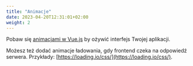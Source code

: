 ```yaml
---
title: "Animacje"
date: 2023-04-20T12:31:01+02:00
weight: 2
---
```


Pobaw się [animacjami w Vue.js](https://vuejs.org/v2/guide/transitions.html) by ożywić
interfejs Twojej aplikacji.

Możesz też dodać animacje ładowania, gdy frontend czeka na odpowiedź serwera. Przykłady:
[https://loading.io/css/](https://loading.io/css/).
